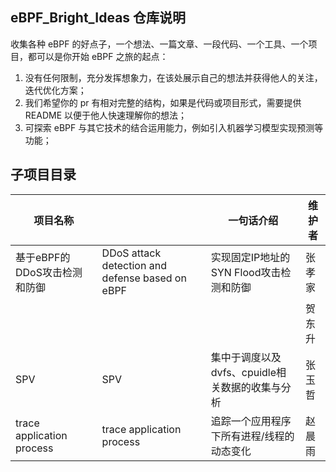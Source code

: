 ## eBPF_Bright_Ideas 仓库说明

收集各种 eBPF 的好点子，一个想法、一篇文章、一段代码、一个工具、一个项目，都可以是你开始 eBPF 之旅的起点：

1. 没有任何限制，充分发挥想象力，在该处展示自己的想法并获得他人的关注，迭代优化方案；
2. 我们希望你的 pr 有相对完整的结构，如果是代码或项目形式，需要提供 README 以便于他人快速理解你的想法；
3. 可探索 eBPF 与其它技术的结合运用能力，例如引入机器学习模型实现预测等功能；

## 子项目目录

| 项目名称                      |                                                 | 一句话介绍                         | 维护者 |
| ------------------------- | ----------------------------------------------- | ----------------------------- | --- |
| 基于eBPF的DDoS攻击检测和防御        | DDoS attack detection and defense based on eBPF | 实现固定IP地址的SYN Flood攻击检测和防御     | 张孝家 |
|                           |                                                 |                               | 贺东升 |
| SPV                       | SPV                                             | 集中于调度以及dvfs、cpuidle相关数据的收集与分析 | 张玉哲 |
| trace application process | trace application process                       | 追踪一个应用程序下所有进程/线程的动态变化         | 赵晨雨 |


